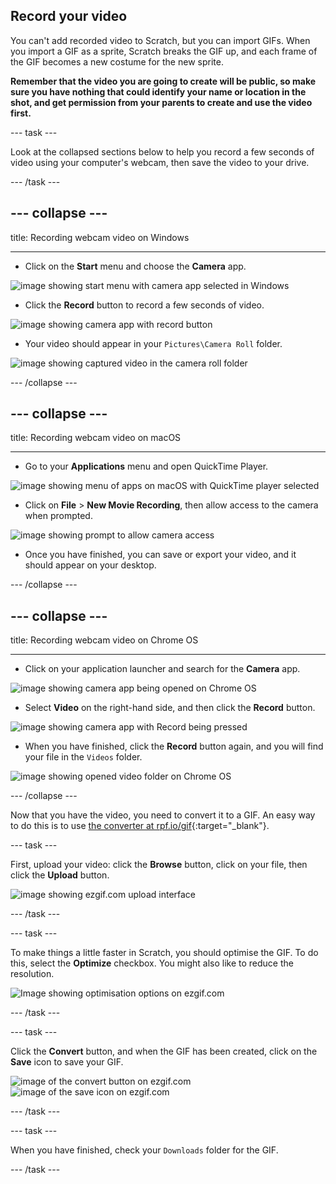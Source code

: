 ## Record your video

You can't add recorded video to Scratch, but you can import GIFs. When you import a GIF as a sprite, Scratch breaks the GIF up, and each frame of the GIF becomes a new costume for the new sprite.

**Remember that the video you are going to create will be public, so make sure you have nothing that could identify your name or location in the shot, and get permission from your parents to create and use the video first.**

--- task ---

Look at the collapsed sections below to help you record a few seconds of video using your computer's webcam, then save the video to your drive.

--- /task ---

--- collapse ---
---

title: Recording webcam video on Windows

---
- Click on the **Start** menu and choose the **Camera** app.

![image showing start menu with camera app selected in Windows](images/camera-app.png)

- Click the **Record** button to record a few seconds of video.

![image showing camera app with record button](images/record-win.png)

- Your video should appear in your `Pictures\Camera Roll` folder.

![image showing captured video in the camera roll folder](images/camera-roll.png)


--- /collapse ---

--- collapse ---
---

title: Recording webcam video on macOS

---
- Go to your **Applications** menu and open QuickTime Player.

![image showing menu of apps on macOS with QuickTime player selected](images/quicktime.png)

- Click on **File** > **New Movie Recording**, then allow access to the camera when prompted.

![image showing prompt to allow camera access](images/allow_cam_macOS.png)

- Once you have finished, you can save or export your video, and it should appear on your desktop.


--- /collapse ---

--- collapse ---
---

title: Recording webcam video on Chrome OS

---

- Click on your application launcher and search for the **Camera** app.

![image showing camera app being opened on Chrome OS](images/opencamera.png)

- Select **Video** on the right-hand side, and then click the **Record** button.

![image showing camera app with Record being pressed](images/hitrecord.png)

- When you have finished, click the **Record** button again, and you will find your file in the `Videos` folder.

![image showing opened video folder on Chrome OS](images/videosfolder.png)

--- /collapse ---

Now that you have the video, you need to convert it to a GIF. An easy way to do this is to use [the converter at rpf.io/gif](https://rpf.io/gif){:target="_blank"}.

--- task ---

First, upload your video: click the **Browse** button, click on your file, then click the **Upload** button.

![image showing ezgif.com upload interface](images/ezgif-upload.png)

--- /task ---

--- task ---

To make things a little faster in Scratch, you should optimise the GIF. To do this, select the **Optimize** checkbox. You might also like to reduce the resolution.

![Image showing optimisation options on ezgif.com](images/optimise-gif.png)

--- /task ---

--- task ---

Click the **Convert** button, and when the GIF has been created, click on the **Save** icon to save your GIF.

![image of the convert button on ezgif.com](images/convert_btn.png)
![image of the save icon on ezgif.com](images/save_icon.png)

--- /task ---


--- task ---

When you have finished, check your `Downloads` folder for the GIF.

--- /task ---




